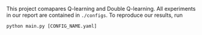 This project comapares Q-learning and Double Q-learning. All experiments in our report are contained in `./configs`.
To reproduce our results, run
```
python main.py [CONFIG_NAME.yaml]
```
